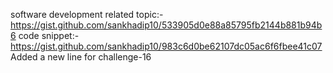 software development related topic:-https://gist.github.com/sankhadip10/533905d0e88a85795fb2144b881b94b6
code snippet:-https://gist.github.com/sankhadip10/983c6d0be62107dc05ac6f6fbee41c07
Added a new line for challenge-16 